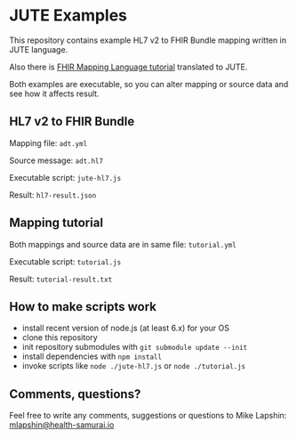 # JUTE Examples

This repository contains example HL7 v2 to FHIR Bundle mapping written
in JUTE language.

Also there is
[FHIR Mapping Language tutorial](build.fhir.org/mapping-tutorial.html)
translated to JUTE.

Both examples are executable, so you can alter
mapping or source data and see how it affects result.

## HL7 v2 to FHIR Bundle

Mapping file: `adt.yml`

Source message: `adt.hl7`

Executable script: `jute-hl7.js`

Result: `hl7-result.json`

## Mapping tutorial

Both mappings and source data are in same file: `tutorial.yml`

Executable script: `tutorial.js`

Result: `tutorial-result.txt`

## How to make scripts work

- install recent version of node.js (at least 6.x) for your OS
- clone this repository
- init repository submodules with `git submodule update --init`
- install dependencies with `npm install`
- invoke scripts like `node ./jute-hl7.js` or `node ./tutorial.js`

## Comments, questions?

Feel free to write any comments, suggestions or questions to Mike
Lapshin: mlapshin@health-samurai.io
